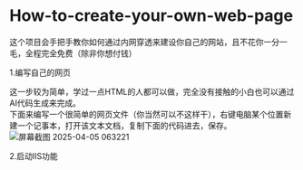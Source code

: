 # How-to-create-your-own-web-page
这个项目会手把手教你如何通过内网穿透来建设你自己的网站，且不花你一分一毛，全程完全免费（除非你想付钱）  

1.编写自己的网页

这一步较为简单，学过一点HTML的人都可以做，完全没有接触的小白也可以通过AI代码生成来完成。  
下面来编写一个很简单的网页文件（你当然可以不这样干），右键电脑某个位置新建一个记事本，打开该文本文档，复制下面的代码进去，保存。  
![屏幕截图 2025-04-05 063221](https://github.com/user-attachments/assets/7ac91d54-110d-41c9-bcf7-e88444498658)

2.启动IIS功能  
